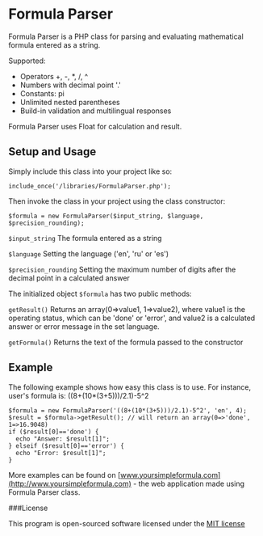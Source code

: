 Formula Parser
==============

Formula Parser is a PHP class for parsing and evaluating mathematical formula entered as a string.

Supported:
* Operators +, -, *, /, ^
* Numbers with decimal point '.'
* Constants: pi
* Unlimited nested parentheses
* Build-in validation and multilingual responses

Formula Parser uses Float for calculation and result.

Setup and Usage
---------------

Simply include this class into your project like so:

`include_once('/libraries/FormulaParser.php');`

Then invoke the class in your project using the class constructor:

`$formula = new FormulaParser($input_string, $language, $precision_rounding);`

`$input_string` The formula entered as a string

`$language` Setting the language ('en', 'ru' or 'es')

`$precision_rounding` Setting the maximum number of digits after the decimal point in a calculated answer


The initialized object `$formula` has two public methods:

`getResult()` Returns an array(0=>value1, 1=>value2), where value1 is the operating status, which can be 'done' or 'error', and value2 is a calculated answer or error message in the set language.

`getFormula()`  Returns the text of the formula passed to the constructor

Example
-------

The following example shows how easy this class is to use. For instance, user's formula is: ((8+(10*(3+5)))/2.1)-5^2

```
$formula = new FormulaParser('((8+(10*(3+5)))/2.1)-5^2', 'en', 4);
$result = $formula->getResult(); // will return an array(0=>'done', 1=>16.9048)
if ($result[0]=='done') {
  echo "Answer: $result[1]";
} elseif ($result[0]=='error') {
  echo "Error: $result[1]";
}
```

More examples can be found on [www.yoursimpleformula.com](http://www.yoursimpleformula.com) - the web application made using Formula Parser class.

###License

This program is open-sourced software licensed under the [MIT license](http://opensource.org/licenses/MIT)
